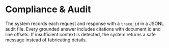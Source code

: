 # Compliance & Audit
The system records each request and response with a `trace_id` in a JSONL audit file.
Every grounded answer includes citations with document id and line offsets.
If insufficient context is detected, the system returns a safe message instead of fabricating details.
